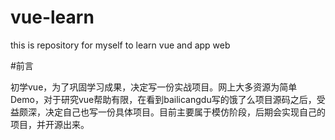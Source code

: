 # vue-learn
this is repository for myself to learn vue and app web

#前言

初学vue，为了巩固学习成果，决定写一份实战项目。网上大多资源为简单Demo，对于研究vue帮助有限，在看到bailicangdu写的饿了么项目源码之后，受益颇深，决定自己也写一份具体项目。目前主要属于模仿阶段，后期会实现自己的项目，并开源出来。

